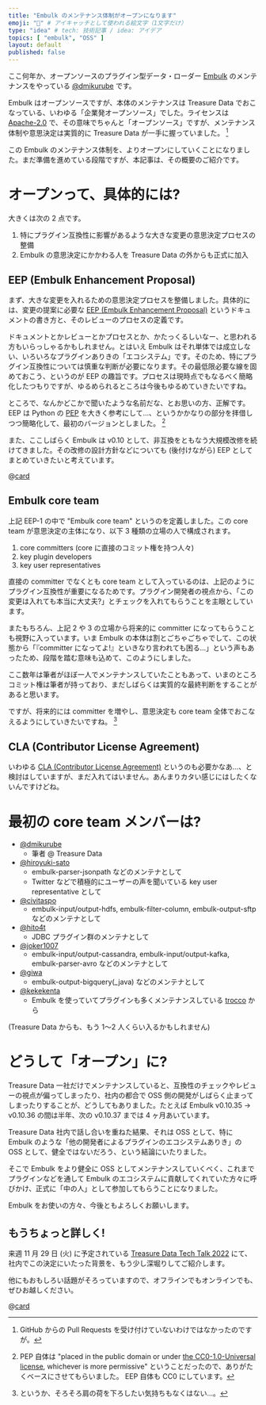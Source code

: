 ```yaml
---
title: "Embulk のメンテナンス体制がオープンになります"
emoji: "🛫️" # アイキャッチとして使われる絵文字（1文字だけ）
type: "idea" # tech: 技術記事 / idea: アイデア
topics: [ "embulk", "OSS" ]
layout: default
published: false
---
```


ここ何年か、オープンソースのプラグイン型データ・ローダー [Embulk](https://www.embulk.org/) のメンテナンスをやっている [@dmikurube](https://github.com/dmikurube) です。

Embulk はオープンソースですが、本体のメンテナンスは Treasure Data でおこなっている、いわゆる「企業発オープンソース」でした。ライセンスは [Apache-2.0](https://www.apache.org/licenses/LICENSE-2.0) で、その意味でちゃんと「オープンソース」ですが、メンテナンス体制や意思決定は実質的に Treasure Data が一手に握っていました。 [^pull-requests]

[^pull-requests]: GitHub からの Pull Requests を受け付けていないわけではなかったのですが。

この Embulk のメンテナンス体制を、よりオープンにしていくことになりました。まだ準備を進めている段階ですが、本記事は、その概要のご紹介です。

オープンって、具体的には?
==========================

大きくは次の 2 点です。

1. 特にプラグイン互換性に影響があるような大きな変更の意思決定プロセスの整備
2. Embulk の意思決定にかかわる人を Treasure Data の外からも正式に加入

EEP (Embulk Enhancement Proposal)
----------------------------------

まず、大きな変更を入れるための意思決定プロセスを整備しました。具体的には、変更の提案に必要な [EEP (Embulk Enhancement Proposal)](https://github.com/embulk/embulk/blob/master/docs/eeps/eep-0001.md) というドキュメントの書き方と、そのレビューのプロセスの定義です。

ドキュメントとかレビューとかプロセスとか、かたっくるしいなー、と思われる方もいらっしゃるかもしれません。とはいえ Embulk はそれ単体では成立しない、いろいろなプラグインありきの「エコシステム」です。そのため、特にプラグイン互換性については慎重な判断が必要になります。その最低限必要な線を固めておこう、というのが EEP の趣旨です。プロセスは現時点でもなるべく簡略化したつもりですが、ゆるめられるところは今後もゆるめていきたいですね。

ところで、なんかどこかで聞いたような名前だな、とお思いの方、正解です。 EEP は Python の [PEP](https://peps.python.org/pep-0001/) を大きく参考にして…、というかかなりの部分を拝借しつつ簡略化して、最初のバージョンとしました。 [^pep-cc0]

[^pep-cc0]: PEP 自体は "placed in the public domain or under [the CC0-1.0-Universal license](https://creativecommons.org/publicdomain/zero/1.0/deed.en), whichever is more permissive" ということだったので、ありがたくベースにさせてもらいました。 EEP 自体も CC0 にしています。

また、ここしばらく Embulk は v0.10 として、非互換をともなう大規模改修を続けてきました。その改修の設計方針などについても (後付けながら) EEP としてまとめていきたいと考えています。

@[card](https://zenn.dev/dmikurube/articles/get-ready-for-embulk-v0-11-and-v1-0)

Embulk core team
-----------------

上記 EEP-1 の中で "Embulk core team" というのを定義しました。この core team が意思決定の主体になり、以下 3 種類の立場の人で構成されます。

1. core committers (core に直接のコミット権を持つ人々)
2. key plugin developers
3. key user representatives

直接の committer でなくとも core team として入っているのは、上記のようにプラグイン互換性が重要になるためです。プラグイン開発者の視点から、「この変更は入れても本当に大丈夫?」とチェックを入れてもらうことを主眼としています。

またもちろん、上記 2 や 3 の立場から将来的に committer になってもらうことも視野に入っています。いま Embulk の本体は割とごちゃごちゃでして、この状態から「『committer になってよ!』といきなり言われても困る…」という声もあったため、段階を踏む意味も込めて、このようにしました。

ここ数年は筆者がほぼ一人でメンテナンスしていたこともあって、いまのところコミット権は筆者が持っており、まだしばらくは実質的な最終判断をすることがあると思います。

ですが、将来的には committer を増やし、意思決定も core team 全体でおこなえるようにしていきたいですね。 [^weight-off]

[^weight-off]: というか、そろそろ肩の荷を下ろしたい気持ちもなくはない…。

CLA (Contributor License Agreement)
------------------------------------

いわゆる [CLA (Contributor License Agreement)](https://en.wikipedia.org/wiki/Contributor_License_Agreement) というのも必要かなあ…、と検討はしていますが、まだ入れてはいません。あんまりカタい感じにはしたくないんですけどね。

最初の core team メンバーは?
=============================

* [@dmikurube](https://github.com/dmikurube)
  * 筆者 @ Treasure Data
* [@hiroyuki-sato](https://github.com/hiroyuki-sato)
  * embulk-parser-jsonpath などのメンテナとして
  * Twitter などで積極的にユーザーの声を聞いている key user representative として
* [@civitaspo](https://github.com/civitaspo)
  * embulk-input/output-hdfs, embulk-filter-column, embulk-output-sftp などのメンテナとして
* [@hito4t](https://github.com/hito4t)
  * JDBC プラグイン群のメンテナとして
* [@joker1007](https://github.com/joker1007)
  * embulk-input/output-cassandra, embulk-input/output-kafka, embulk-parser-avro などのメンテナとして
* [@giwa](https://github.com/giwa)
  * embulk-output-bigquery(_java) などのメンテナとして
* [@kekekenta](https://github.com/kekekenta)
  * Embulk を使っていてプラグインも多くメンテナンスしている [trocco](https://trocco.io/) から

(Treasure Data からも、もう 1〜2 人くらい入るかもしれません)

どうして「オープン」に?
========================

Treasure Data 一社だけでメンテナンスしていると、互換性のチェックやレビューの視点が偏ってしまったり、社内の都合で OSS 側の開発がしばらく止まってしまったりすることが、どうしてもありました。たとえば Embulk v0.10.35 → v0.10.36 の間は半年、次の v0.10.37 までは 4 ヶ月あいています。

Treasure Data 社内で話し合いを重ねた結果、それは OSS として、特に Embulk のような「他の開発者によるプラグインのエコシステムありき」の OSS として、健全ではないだろう、という結論にいたりました。

そこで Embulk をより健全に OSS としてメンテナンスしていくべく、これまでプラグインなどを通して Embulk のエコシステムに貢献してくれていた方々に呼びかけ、正式に「中の人」として参加してもらうことになりました。

Embulk をお使いの方々、今後ともよろしくお願いします。

もうちょっと詳しく!
--------------------

来週 11 月 29 日 (火) に予定されている [Treasure Data Tech Talk 2022](https://techplay.jp/event/879660) にて、社内でこの決定にいたった背景を、もう少し深堀りしてご紹介します。

他にもおもしろい話題がそろっていますので、オフラインでもオンラインでも、ぜひお越しください。

@[card](https://techplay.jp/event/879660)

